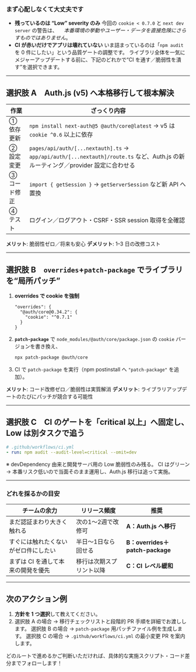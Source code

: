 ### まず心配しなくて大丈夫です

* **残っているのは “Low” severity のみ**
  今回の `cookie < 0.7.0` と `next dev server` の警告は、 
  *本番環境の挙動やユーザー・データを直接危険にさらすものではありません*。
* **CI が赤いだけでアプリは壊れていない**
  いま詰まっているのは「`npm audit` を 0 件にしたい」という品質ゲートの調整です。
  ライブラリ全体を一気にメジャーアップデートする前に、下記のどれかで“CI を通す／脆弱性を潰す”を選択できます。

---

## 選択肢 A　Auth.js (v5) へ本格移行して根本解決

| 作業      | ざっくり内容                                                                                                         |
| ------- | -------------------------------------------------------------------------------------------------------------- |
| ① 依存更新  | `npm install next-auth@5 @auth/core@latest` → v5 は `cookie ^0.6` 以上に依存                                         |
| ② 設定変更  | `pages/api/auth/[...nextauth].ts` → `app/api/auth/[...nextauth]/route.ts` など、Auth.js の新ルーティング／provider 設定に合わせる |
| ③ コード修正 | `import { getSession }` → `getServerSession` など新 API へ置換                                                       |
| ④ テスト   | ログイン／ログアウト・CSRF・SSR session 取得を全確認                                                                             |

**メリット**: 脆弱性ゼロ／将来も安心
**デメリット**: 1–3 日の改修コスト

---

## 選択肢 B　`overrides`+`patch-package` でライブラリを“局所パッチ”

1. **overrides で cookie を強制**

   ```jsonc
   "overrides": {
     "@auth/core@0.34.2": {
       "cookie": "^0.7.1"
     }
   }
   ```
2. **`patch-package`** で `node_modules/@auth/core/package.json` の `cookie` バージョンを書き換え、

   ```bash
   npx patch-package @auth/core
   ```
3. CI で `patch-package` を実行（npm postinstall へ `"patch-package"` を追加）。

**メリット**: コード改修ゼロ／脆弱性は実質解消
**デメリット**: ライブラリアップデートのたびにパッチが競合する可能性

---

## 選択肢 C　CI のゲートを「critical 以上」へ固定し、Low は別タスクで追う

```yml
# .github/workflows/ci.yml
- run: npm audit --audit-level=critical --omit=dev
```

※ devDependency 由来と開発サーバ用の Low 脆弱性のみ残る。
CI はグリーン → 本番リスク低いので当面そのまま運用し、Auth.js 移行は追って実施。

---

### どれを採るかの目安

| チームの余力              | リリース頻度       | 推奨                            |
| ------------------- | ------------ | ----------------------------- |
| まだ認証まわり大きく触れる       | 次の1〜2週で改修可   | **A：Auth.js へ移行**             |
| すぐには触れたくないがゼロ件にしたい  | 半日〜1日なら回せる   | **B：overrides＋patch-package** |
| まずは CI を通して本来の開発を優先 | 移行は次期スプリント以降 | **C：CI レベル緩和**                |

---

## 次のアクション例

1. **方針を 1 つ選択**して教えてください。
2. 選択肢 A の場合 → 移行チェックリストと段階的 PR 手順を詳細でお渡しします。
   選択肢 B の場合 → `patch-package` 用パッチファイル例を生成します。
   選択肢 C の場合 → `.github/workflows/ci.yml` の最小変更 PR を案内します。

どのルートで進めるかご判断いただければ、具体的な実施スクリプト・コード差分までフォローします！
